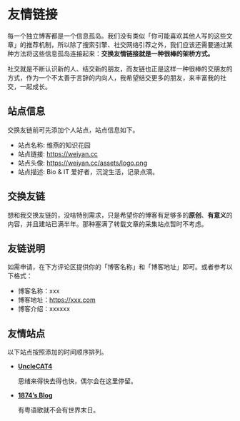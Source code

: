 # 友情链接

每一个独立博客都是一个信息孤岛。我们没有类似「你可能喜欢其他人写的这些文章」的推荐机制，所以除了搜索引擎、社交网络引荐之外，我们应该还需要通过某种方法将这些信息孤岛连接起来：**交换友情链接就是一种很棒的架桥方式。**

社交就是不断认识新的人、结交新的朋友，而友链也正是这样一种很棒的交朋友的方式，作为一个不太善于言辞的内向人，我希望结交更多的朋友，来丰富我的社交，一起成长。

## 站点信息

交换友链前可先添加个人站点，站点信息如下。

- 站点名称: 维燕的知识花园
- 站点链接: <https://weiyan.cc>
- 站点头像: <https://weiyan.cc/assets/logo.png>
- 站点描述: Bio & IT 爱好者，沉淀生活，记录点滴。

## 交换友链

想和我交换友链的，没啥特别需求，只是希望你的博客有足够多的**原创**、**有意义**的内容，并且建站已满半年。那种塞满了转载文章的采集站点暂时不考虑。

## 友链说明

如需申请，在下方评论区提供你的「博客名称」和「博客地址」即可。或者参考以下格式：

- 博客名称：xxx
- 博客地址：https://xxx.com
- 博客介绍：xxxxxx

## 友情站点

以下站点按照添加的时间顺序排列。

<div class="grid cards" markdown>

-   __[UncleCAT4](https://yuanj.top/)__

    思绪来得快去得也快，偶尔会在这里停留。

-   __[1874’s Blog](https://blog.1874.cool)__

    有粤语歌就不会有世界末日。

</div>


<script src="https://giscus.app/client.js"
        data-repo="shenweiyan/Knowledge-Garden"
        data-repo-id="R_kgDOKgxWlg"
        data-mapping="number"
        data-term="5"
        data-reactions-enabled="1"
        data-emit-metadata="0"
        data-input-position="bottom"
        data-theme="light"
        data-lang="zh-CN"
        crossorigin="anonymous"
        async>
</script>

